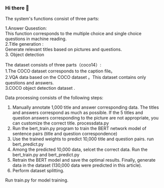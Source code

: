 ### Hi there 👋

<!--
**duuuuu1023/duuuuu1023** is a ✨ _special_ ✨ repository because its `README.md` (this file) appears on your GitHub profile.

Here are some ideas to get you started:

- 🔭 I’m currently working on ...
- 🌱 I’m currently learning ...
- 👯 I’m looking to collaborate on ...
- 🤔 I’m looking for help with ...
- 💬 Ask me about ...
- 📫 How to reach me: ...
- 😄 Pronouns: ...
- ⚡ Fun fact: ...
-->The system's functions consist of three parts:  
  1.Answer Qusestion:  
  This function corresponds to the multiple choice and single choice questions in machine reading.  
  2.Title generation :  
  Generate relevant titles based on pictures and questions.  
  3. Object detection    
  
  The dataset consists of three parts（coco14）:  
  1.The COCO dataset corresponds to the caption file。  
  2.VQA data based on the COCO dataset 。This dataset contains only questions and answers.   
  3.COCO object detection dataset .  
  
  
  Data processing consists of the following steps:  
  1. Manually annotate 1,000 title and answer corresponding data. The titles and answers correspond as much as possible. If the 5 titles and question answers corresponding to the picture are not appropriate, you can customize the correct title.  processdata.py
  2. Run the bert_train.py  program to train the BERT network model of sentence pairs (title and question correspondence)  
  3. Use the trained weights to predict 10,000 title and question pairs. run bert_predict.py
  4. Among the predicted 10,000 data, selcet the correct data.   Run the bert_train.py and bert_predict.py
  5. Retrain the BERT model and save the optimal results. Finally, generate data in the dataset (130,000 data were predicted in this article).
  6. Perform dataset splitting. 
 
  Run train.py for model training. 



